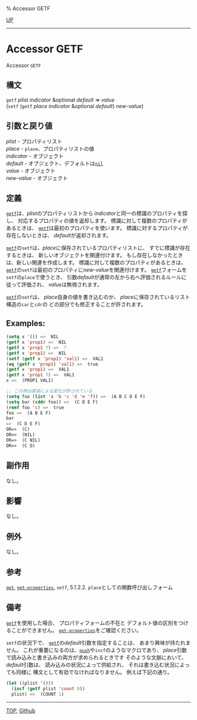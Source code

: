 % Accessor GETF

[UP](14.2.html)  

---

# Accessor **GETF**


Accessor `GETF`


## 構文

`getf` *plist* *indicator* &optional *default* => *value*  
(`setf` (`getf` *place* *indicator* &optional *default*) *new-value*)


## 引数と戻り値

*plist* - プロパティリスト  
*place* - `place`、プロパティリストの値  
*indicator* - オブジェクト  
*default* - オブジェクト、デフォルトは[`nil`](5.3.nil-variable.html)  
*value* - オブジェクト  
*new-value* - オブジェクト


## 定義

[`getf`](14.2.getf.html)は、*plist*のプロパティリストから
*indicator*と同一の標識のプロパティを探し、
対応するプロパティの値を返却します。
標識に対して複数のプロパティがあるときは、
[`getf`](14.2.getf.html)は最初のプロパティを使います。
標識に対するプロパティが存在しないときは、
*default*が返却されます。

[`getf`](14.2.getf.html)の`setf`は、*place*に保存されているプロパティリストに、
すでに標識が存在するときは、
新しいオブジェクトを関連付けます。
もし存在しなかったときは、新しい関連を作成します。
標識に対して複数のプロパティがあるときは、
[`getf`](14.2.getf.html)の`setf`は最初のプロパティに*new-value*を関連付けます。
[`getf`](14.2.getf.html)フォームを`setf`の`place`で使うとき、
引数*default*が通常の左から右へ評価されるルールに従って評価され、
*value*は無視されます。

[`getf`](14.2.getf.html)の`setf`は、
*place*自身の値を書き込むのか、
*place*に保存されているリスト構造の`car`と`cdr`の
どの部分でも修正することが許されます。


## Examples:

```lisp
(setq x '()) =>  NIL
(getf x 'prop1) =>  NIL
(getf x 'prop1 7) =>  7
(getf x 'prop1) =>  NIL
(setf (getf x 'prop1) 'val1) =>  VAL1
(eq (getf x 'prop1) 'val1) =>  true
(getf x 'prop1) =>  VAL1
(getf x 'prop1 7) =>  VAL1
x =>  (PROP1 VAL1)

;; この例は実装による変化が許されている
(setq foo (list 'a 'b 'c 'd 'e 'f)) =>  (A B C D E F)
(setq bar (cddr foo)) =>  (C D E F)
(remf foo 'c) =>  true
foo =>  (A B E F)
bar
=>  (C D E F)
OR=>  (C)
OR=>  (NIL)
OR=>  (C NIL)
OR=>  (C D)
```


## 副作用

なし。


## 影響

なし。


## 例外

なし。


## 参考

[`get`](10.2.get.html),
[`get-properties`](14.2.get-properties.html),
`setf`,
5.1.2.2. `place`としての関数呼び出しフォーム


## 備考

[`getf`](14.2.getf.html)を使用した場合、
プロパティフォームの不在と
デフォルト値の区別をつけることができません。
[`get-properties`](14.2.get-properties.html)をご確認ください。

`setf`の状況下で、
[`getf`](14.2.getf.html)の*default*引数を指定することは、
あまり興味が持たれません。
これが重要になるのは、[`push`](14.2.push.html)や`incf`のようなマクロであり、
*place*引数で読み込みと書き込みの両方が求められるときです
そのような文脈において、*default*引数は、
読み込みの状況によって供給され、
それは書き込む状況によっても同様に
構文として有効でなければなりません。
例えば下記の通り。

```lisp
(let ((plist '()))
  (incf (getf plist 'count 0))
  plist) =>  (COUNT 1)
```


---
[TOP](index.html),  [Github](https://github.com/nptcl/npt-japanese)

